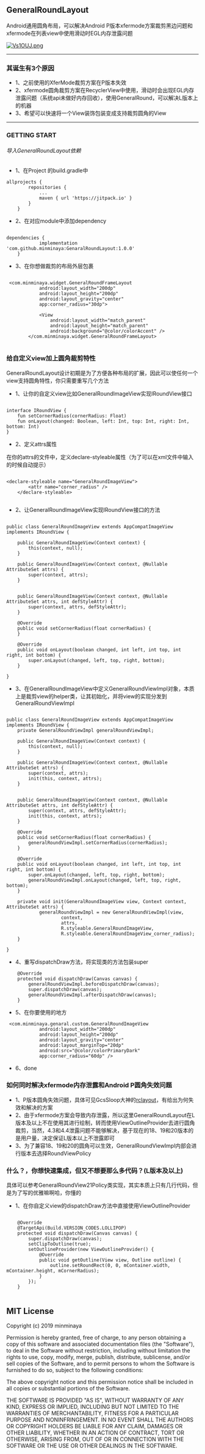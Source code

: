 ## GeneralRoundLayout

Android通用圆角布局，可以解决Android P版本xfermode方案裁剪黑边问题和xfermode在列表view中使用滑动时EGL内存泄露问题

[![Vs1OUJ.png](https://s2.ax1x.com/2019/06/09/Vs1OUJ.png)](https://imgchr.com/i/Vs1OUJ)

---

### 其诞生有3个原因

- 1、之前使用的XferMode裁剪方案在P版本失效
- 2、xfermode圆角裁剪方案在RecyclerView中使用，滑动时会出现EGL内存泄露问题（系统api未做好内存回收），使用GeneralRound，可以解决L版本上的机器
- 3、希望可以快速将一个View装饰包装变成支持裁剪圆角的View

---

### GETTING START

###### 导入GeneralRoundLayout依赖

- 1、在Project 的build.gradle中

```
allprojects {
		repositories {
			...
			maven { url 'https://jitpack.io' }
		}
	}

```

- 2、在对应module中添加dependency

```

dependencies {
	        implementation 'com.github.minminaya:GenaralRoundLayout:1.0.0'
	}

```

- 3、在你想做裁剪的布局外层包裹

```

 <com.minminaya.widget.GeneralRoundFrameLayout
            android:layout_width="200dp"
            android:layout_height="200dp"
            android:layout_gravity="center"
            app:corner_radius="30dp">

            <View
                android:layout_width="match_parent"
                android:layout_height="match_parent"
                android:background="@color/colorAccent" />
        </com.minminaya.widget.GeneralRoundFrameLayout>
        
```

### 给自定义view加上圆角裁剪特性

GeneralRoundLayout设计初期是为了方便各种布局的扩展，因此可以使任何一个view支持圆角特性，你只需要重写几个方法

- 1、让你的自定义view比如GeneralRoundImageView实现IRoundView接口

```

interface IRoundView {
    fun setCornerRadius(cornerRadius: Float)
    fun onLayout(changed: Boolean, left: Int, top: Int, right: Int, bottom: Int)
}

```

- 2、定义attrs属性

在你的attrs的文件中，定义declare-styleable属性（为了可以在xml文件中输入的时候自动提示）

```

<declare-styleable name="GeneralRoundImageView">
        <attr name="corner_radius" />
    </declare-styleable>
    
```

- 2、让GeneralRoundImageView实现IRoundView接口的方法

```

public class GeneralRoundImageView extends AppCompatImageView implements IRoundView {

    public GeneralRoundImageView(Context context) {
        this(context, null);
    }

    public GeneralRoundImageView(Context context, @Nullable AttributeSet attrs) {
        super(context, attrs);
    }


    public GeneralRoundImageView(Context context, @Nullable AttributeSet attrs, int defStyleAttr) {
        super(context, attrs, defStyleAttr);
    }

    @Override
    public void setCornerRadius(float cornerRadius) {
    }

    @Override
    public void onLayout(boolean changed, int left, int top, int right, int bottom) {
        super.onLayout(changed, left, top, right, bottom);
    }

}

```

- 3、在GeneralRoundImageView中定义GeneralRoundViewImpl对象，本质上是裁剪view的helper类，让其初始化，并将view的实现分发到GeneralRoundViewImpl


```

public class GeneralRoundImageView extends AppCompatImageView implements IRoundView {
    private GeneralRoundViewImpl generalRoundViewImpl;

    public GeneralRoundImageView(Context context) {
        this(context, null);
    }

    public GeneralRoundImageView(Context context, @Nullable AttributeSet attrs) {
        super(context, attrs);
        init(this, context, attrs);
    }


    public GeneralRoundImageView(Context context, @Nullable AttributeSet attrs, int defStyleAttr) {
        super(context, attrs, defStyleAttr);
        init(this, context, attrs);
    }

    @Override
    public void setCornerRadius(float cornerRadius) {
        generalRoundViewImpl.setCornerRadius(cornerRadius);
    }

    @Override
    public void onLayout(boolean changed, int left, int top, int right, int bottom) {
        super.onLayout(changed, left, top, right, bottom);
        generalRoundViewImpl.onLayout(changed, left, top, right, bottom);
    }

    private void init(GeneralRoundImageView view, Context context, AttributeSet attrs) {
            generalRoundViewImpl = new GeneralRoundViewImpl(view,
                    context,
                    attrs,
                    R.styleable.GeneralRoundImageView,
                    R.styleable.GeneralRoundImageView_corner_radius);
    }

}

```

- 4、重写dispatchDraw方法，将实现类的方法包装super

```
    @Override
    protected void dispatchDraw(Canvas canvas) {
        generalRoundViewImpl.beforeDispatchDraw(canvas);
        super.dispatchDraw(canvas);
        generalRoundViewImpl.afterDispatchDraw(canvas);
    }

```

- 5、在你要使用的地方

```
 <com.minminaya.genaral.custom.GeneralRoundImageView
            android:layout_width="200dp"
            android:layout_height="200dp"
            android:layout_gravity="center"
            android:layout_marginTop="20dp"
            android:src="@color/colorPrimaryDark"
            app:corner_radius="60dp" />

```

- 6、done

### 如何同时解决xfermode内存泄露和Android P圆角失效问题

- 1、P版本圆角失效问题，具体可见GcsSloop大神的[rclayout](https://github.com/GcsSloop/rclayout)，有给出为何失效和解决的方案
- 2、由于xfermode方案会导致内存泄露，所以这里GeneralRoundLayout在L版本及以上不在使用其进行绘制，转而使用ViewOutlineProvider去进行圆角裁剪，当然，4.3和4.4泄露问题不能够解决，基于现在的18、19和20版本的是用户量，决定保证L版本以上不泄露即可
- 3、为了兼容18、19和20的圆角可以生效，GeneralRoundViewImpl内部会进行版本去选择RoundViewPolicy

### 什么？，你想快速集成，但又不想要那么多代码？(L版本及以上)

具体可以参考GeneralRoundView21Policy类实现，其实本质上只有几行代码，但是为了写的优雅嘛啊哈，你懂的


- 1、在你自定义view的dispatchDraw方法中直接使用ViewOutlineProvider

```

    @Override
    @TargetApi(Build.VERSION_CODES.LOLLIPOP)
    protected void dispatchDraw(Canvas canvas) {
        super.dispatchDraw(canvas);
        setClipToOutline(true);
        setOutlineProvider(new ViewOutlineProvider() {
            @Override
            public void getOutline(View view, Outline outline) {
                outline.setRoundRect(0, 0, mContainer.width, mContainer.height, mCornerRadius);
            }
        });
    }
    
```

## MIT License

Copyright (c) 2019 minminaya

Permission is hereby granted, free of charge, to any person obtaining a copy
of this software and associated documentation files (the "Software"), to deal
in the Software without restriction, including without limitation the rights
to use, copy, modify, merge, publish, distribute, sublicense, and/or sell
copies of the Software, and to permit persons to whom the Software is
furnished to do so, subject to the following conditions:

The above copyright notice and this permission notice shall be included in all
copies or substantial portions of the Software.

THE SOFTWARE IS PROVIDED "AS IS", WITHOUT WARRANTY OF ANY KIND, EXPRESS OR
IMPLIED, INCLUDING BUT NOT LIMITED TO THE WARRANTIES OF MERCHANTABILITY,
FITNESS FOR A PARTICULAR PURPOSE AND NONINFRINGEMENT. IN NO EVENT SHALL THE
AUTHORS OR COPYRIGHT HOLDERS BE LIABLE FOR ANY CLAIM, DAMAGES OR OTHER
LIABILITY, WHETHER IN AN ACTION OF CONTRACT, TORT OR OTHERWISE, ARISING FROM,
OUT OF OR IN CONNECTION WITH THE SOFTWARE OR THE USE OR OTHER DEALINGS IN THE
SOFTWARE.
